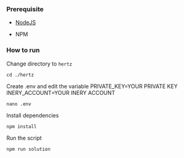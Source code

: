 ### Prerequisite

- [NodeJS](https://nodejs.org/en/)

- NPM



### How to run

Change directory to ```hertz```

```shell
cd ./hertz
```

Create .env and edit the variable
PRIVATE_KEY=YOUR PRIVATE KEY
INERY_ACCOUNT=YOUR INERY ACCOUNT

```shell
nano .env
```

Install dependencies

```shell
npm install
```

Run the script

```
npm run solution
```
